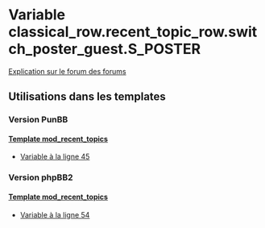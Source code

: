 # Variable classical_row.recent_topic_row.switch_poster_guest.S_POSTER
[Explication sur le forum des forums](http://forum.forumactif.com/t294113-listing-des-variables#classical_row.recent_topic_row.switch_poster_guest.S_POSTER)

## Utilisations dans les templates

### Version PunBB

#### [Template mod_recent_topics](punbb/mod_recent_topics.md)
* [Variable à la ligne 45](../punbb/mod_recent_topics.tpl#L45)

### Version phpBB2

#### [Template mod_recent_topics](subsilver/mod_recent_topics.md)
* [Variable à la ligne 54](../subsilver/mod_recent_topics.tpl#L54)
